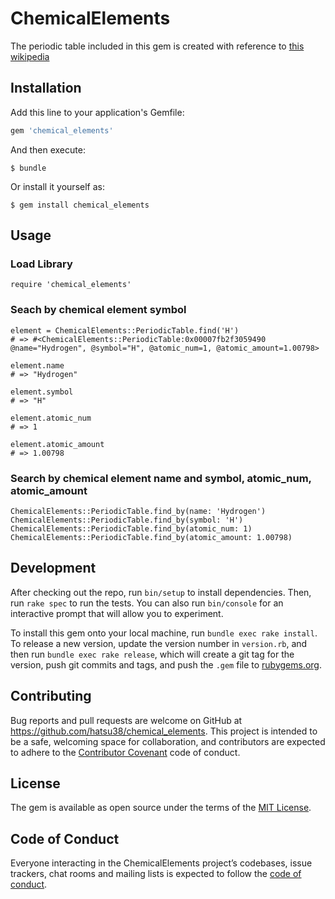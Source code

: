 # ChemicalElements



The periodic table included in this gem is created with reference to [this wikipedia](https://en.wikipedia.org/wiki/Periodic_table)

## Installation

Add this line to your application's Gemfile:

```ruby
gem 'chemical_elements'
```

And then execute:

    $ bundle

Or install it yourself as:

    $ gem install chemical_elements

## Usage

### Load Library
```
require 'chemical_elements'
```

### Seach by chemical element symbol
```
element = ChemicalElements::PeriodicTable.find('H')
# => #<ChemicalElements::PeriodicTable:0x00007fb2f3059490 @name="Hydrogen", @symbol="H", @atomic_num=1, @atomic_amount=1.00798>

element.name
# => "Hydrogen"

element.symbol
# => "H"

element.atomic_num
# => 1

element.atomic_amount
# => 1.00798
```

### Search by chemical element name and symbol, atomic_num, atomic_amount
```
ChemicalElements::PeriodicTable.find_by(name: 'Hydrogen')
ChemicalElements::PeriodicTable.find_by(symbol: 'H')
ChemicalElements::PeriodicTable.find_by(atomic_num: 1)
ChemicalElements::PeriodicTable.find_by(atomic_amount: 1.00798)
```

## Development

After checking out the repo, run `bin/setup` to install dependencies. Then, run `rake spec` to run the tests. You can also run `bin/console` for an interactive prompt that will allow you to experiment.

To install this gem onto your local machine, run `bundle exec rake install`. To release a new version, update the version number in `version.rb`, and then run `bundle exec rake release`, which will create a git tag for the version, push git commits and tags, and push the `.gem` file to [rubygems.org](https://rubygems.org).

## Contributing

Bug reports and pull requests are welcome on GitHub at https://github.com/hatsu38/chemical_elements. This project is intended to be a safe, welcoming space for collaboration, and contributors are expected to adhere to the [Contributor Covenant](http://contributor-covenant.org) code of conduct.

## License

The gem is available as open source under the terms of the [MIT License](https://opensource.org/licenses/MIT).

## Code of Conduct

Everyone interacting in the ChemicalElements project’s codebases, issue trackers, chat rooms and mailing lists is expected to follow the [code of conduct](https://github.com/[USERNAME]/chemical_elements/blob/master/CODE_OF_CONDUCT.md).
